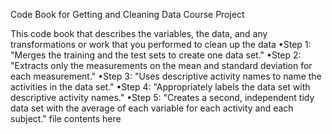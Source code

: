 Code Book for Getting and Cleaning Data Course Project

This code book that describes the variables, the data, and any transformations or work that you performed to clean up the data
•Step 1: "Merges the training and the test sets to create one data set."
•Step 2: "Extracts only the measurements on the mean and standard deviation for each measurement."
•Step 3: "Uses descriptive activity names to name the activities in the data set."
•Step 4: "Appropriately labels the data set with descriptive activity names." 
•Step 5: "Creates a second, independent tidy data set with the average of each variable for each activity and each subject."
file contents here
